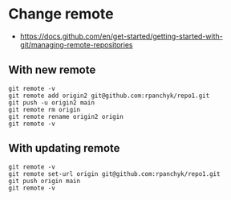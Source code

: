 # Change remote

- https://docs.github.com/en/get-started/getting-started-with-git/managing-remote-repositories

## With new remote

```shell
git remote -v
git remote add origin2 git@github.com:rpanchyk/repo1.git
git push -u origin2 main
git remote rm origin
git remote rename origin2 origin
git remote -v
```

## With updating remote

```shell
git remote -v
git remote set-url origin git@github.com:rpanchyk/repo1.git
git push origin main
git remote -v
```

